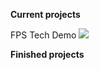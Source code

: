 __Current projects__

FPS Tech Demo
![](https://drive.google.com/file/d/1Nacs-iBaxI23oUGK3EzYzdGob5CWTDFk/view?usp=sharing)

__Finished projects__
